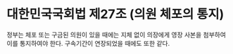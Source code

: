 # 대한민국국회법 제27조 (의원 체포의 통지)

정부는 체포 또는 구금된 의원이 있을 때에는 지체 없이 의장에게 영장 사본을 첨부하여 이를 통지하여야 한다. 구속기간이 연장되었을 때에도 또한 같다.

